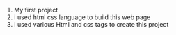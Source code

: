 1. My first project
2. i used html css language to build this web page
3. i used various Html and css tags to create this project
